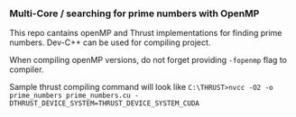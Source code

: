 ### Multi-Core / searching for prime numbers with OpenMP

This repo cantains openMP and Thrust implementations for finding prime numbers. Dev-C++ can be used for compiling project. 

When compiling openMP versions, do not forget providing `-fopenmp` flag to compiler.

Sample thrust compiling command will look like `C:\THRUST>nvcc -O2 -o prime_numbers prime_numbers.cu -DTHRUST_DEVICE_SYSTEM=THRUST_DEVICE_SYSTEM_CUDA`
